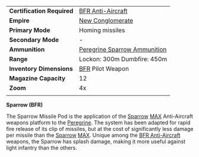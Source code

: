 |                            |                                                                               |
| -------------------------- | ----------------------------------------------------------------------------- |
| **Certification Required** | [BFR Anti-Aircraft](../certifications/BFR_Anti-Aircraft.md)                   |
| **Empire**                 | [New Conglomerate](../terminology/New_Conglomerate.md)                                |
| **Primary Mode**           | Homing missiles                                                               |
| **Secondary Mode**         | \-                                                                            |
| **Ammunition**             | [Peregrine Sparrow Ammunition](../ammunition/Peregrine_Sparrow_Ammunition.md) |
| **Range**                  | Lockon: 300m Dumbfire: 450m                                                   |
| **Inventory Dimensions**   | [BFR](../vehicles/BattleFrame_Robotics.md) Pilot Weapon                       |
| **Magazine Capacity**      | 12                                                                            |
| **Zoom**                   | 4x                                                                            |
|                            |                                                                               |

**Sparrow (BFR)**

The Sparrow Missile Pod is the application of the [Sparrow](../armor/Sparrow.md)
[MAX](../armor/Mechanized_Assault_Exo-Suit.md) Anti-Aircraft weapons platform to
the [Peregrine](../vehicles/Peregrine.md). The system has been adapted for rapid
fire release of its clip of missiles, but at the cost of significantly less
damage per missile than the [Sparrow](../armor/Sparrow.md)
[MAX](../armor/Mechanized_Assault_Exo-Suit.md). Unique among the
[BFR Anti-Aircraft](../certifications/BFR_Anti-Aircraft.md) weapons, the Sparrow
has splash damage, making it more useful against light infantry than the others.
